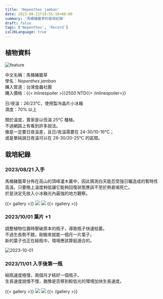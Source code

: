 ```yaml
---
title: 'Nepenthes jamban'
date: 2023-08-21T18:55:10+08:00
summary: '馬桶豬籠草的栽培紀錄'
draft: false
tags: ['Nepenthes', 'Record']
isCJKLanguage: true
---
```


## 植物資料

![feature](./featured.jpg)

中文名稱：馬桶豬籠草  
學名：*Nepenthes jamban*  
購入管道：台灣食蟲社團  
購入價格：{{< inlinespoiler >}}2500 NTD{{< /inlinespoiler>}}

日/夜溫：26/23℃，使用製冷晶片小冰箱  
濕度：70% 以上

關於溫度，賣家是以恆溫 25℃ 種植。  
不過網路上有看到許多說法。  
像是一定要日夜溫差，且日/夜溫需要在 24-30/10-16℃；  
或是單純說日夜溫可以在 28-30/20-25℃ 的區間。

## 栽培紀錄

### 2023/08/21 入手

馬桶豬籠草分佈在高山的頂峰灌木叢中，因此猜測白天能忍受強日曬造成的暫時性高溫，只要晚上溫度夠低讓它能夠回復狀態應該不至於熱衰竭死亡。  
於是決定先放入小冰箱光內最強的地方觀察。

{{< gallery >}}
  <img src="./images/2023-08-21(1).jpg" class="grid-w50">
  <img src="./images/2023-08-21(2).jpg" class="grid-w50">
{{< /gallery >}}

### 2023/10/01 葉片 +1

調整植物位置時壓破原本的瓶子，導致瓶子快速枯萎。  
不過生長勢不錯，剛搬來就能一個月一片葉子。  
新的葉子也正在結瓶中，環境應該算挺適合的。  

![2023-10-01](./images/2023-10-01.jpg)

### 2023/11/01 入手後第一瓶

結瓶速度極慢，兩個月才結好一個瓶子。  
生長速度說慢不慢，猶豫是否移到較低光的環境加快生長速度。  

{{< gallery >}}
  <img src="./images/2023-11-01(1).jpg" class="grid-w50">
  <img src="./images/2023-11-01(2).jpg" class="grid-w50">
{{< /gallery >}}
